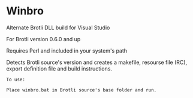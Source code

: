 # Winbro
Alternate Brotli DLL build for Visual Studio

For Brotli version 0.6.0 and up

Requires Perl and included in your system's path

Detects Brotli source's version and creates a makefile, resourse file (RC), 
export definition file and build instructions.

    To use:

    Place winbro.bat in Brotli source's base folder and run.

